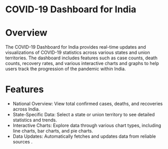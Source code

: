 # COVID-19 Dashboard for India
# Overview

The COVID-19 Dashboard for India provides real-time updates and visualizations of COVID-19 statistics across various states and union territories. 
The dashboard includes features such as case counts, death counts, recovery rates,
and various interactive charts and graphs to help users track the progression of the pandemic within India.
# Features

* National Overview: View total confirmed cases, deaths, and recoveries across India.
* State-Specific Data: Select a state or union territory to see detailed statistics and trends.
* Interactive Charts: Explore data through various chart types, including line charts, bar charts, and pie charts.
* Data Updates: Automatically fetches and updates data from reliable sources .
